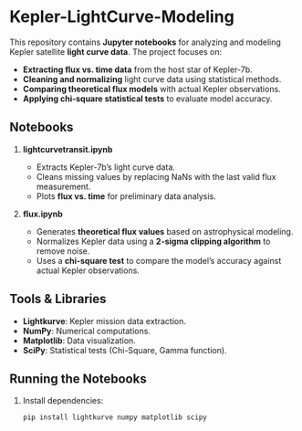# Kepler-LightCurve-Modeling

This repository contains **Jupyter notebooks** for analyzing and modeling Kepler satellite **light curve data**. The project focuses on:
- **Extracting flux vs. time data** from the host star of Kepler-7b.
- **Cleaning and normalizing** light curve data using statistical methods.
- **Comparing theoretical flux models** with actual Kepler observations.
- **Applying chi-square statistical tests** to evaluate model accuracy.

## Notebooks
1. **lightcurvetransit.ipynb**  
   - Extracts Kepler-7b’s light curve data.  
   - Cleans missing values by replacing NaNs with the last valid flux measurement.  
   - Plots **flux vs. time** for preliminary data analysis.  

2. **flux.ipynb**  
   - Generates **theoretical flux values** based on astrophysical modeling.  
   - Normalizes Kepler data using a **2-sigma clipping algorithm** to remove noise.  
   - Uses a **chi-square test** to compare the model’s accuracy against actual Kepler observations.  

## Tools & Libraries
- **Lightkurve**: Kepler mission data extraction.  
- **NumPy**: Numerical computations.  
- **Matplotlib**: Data visualization.  
- **SciPy**: Statistical tests (Chi-Square, Gamma function).  

## Running the Notebooks
1. Install dependencies:
   ```bash
   pip install lightkurve numpy matplotlib scipy
